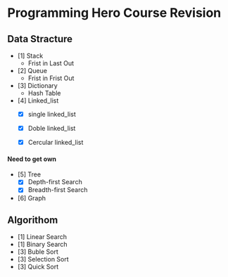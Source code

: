 # Programming Hero Course Revision

## Data Stracture 

- [1] Stack
    * Frist in Last Out
- [2] Queue
    * Frist in Frist Out
- [3] Dictionary
    * Hash Table
- [4] Linked_list
    - [x] single linked_list
    - [x] Doble linked_list
    - [x] Cercular linked_list


#### Need to get own

- [5] Tree
    - [x] Depth-first Search
    - [x] Breadth-first Search
- [6] Graph

## Algorithom

- [1] Linear Search
- [1] Binary Search
- [3] Buble Sort
- [3] Selection Sort
- [3] Quick Sort